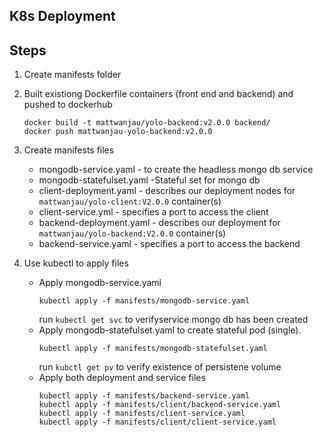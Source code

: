## K8s Deployment
  ## Steps
  1. Create manifests folder
  2. Built existiong Dockerfile containers (front end and backend) and pushed to dockerhub
      
      ```
      docker build -t mattwanjau/yolo-backend:v2.0.0 backend/
      docker push mattwanjau-yolo-backend:v2.0.0
      ```
  2. Create manifests files

      * mongodb-service.yaml - to create the headless mongo db service
      * mongodb-statefulset.yaml -Stateful set for mongo db
      * client-deployment.yaml - describes  our deployment nodes for `mattwanjau/yolo-client:V2.0.0` container(s)
      * client-service.yml - specifies a port to access the client
      * backend-deployment.yaml - describes  our deployment for `mattwanjau/yolo-backend:V2.0.0` container(s)
      * backend-service.yaml - specifies a port to access the backend

  3. Use kubectl to apply files 
     * Apply mongodb-service.yaml
        ```
        kubectl apply -f manifests/mongodb-service.yaml
        ```
        run `kubectl get svc` to verifyservice mongo db has been created
     * Apply mongodb-statefulset.yaml to create stateful pod (single).
        ```
        kubectl apply -f manifests/mongodb-statefulset.yaml
        ```
       run   `kubctl get pv` to verify existence of persistene volume
     *  Apply  both deployment and service files
        ```
        kubectl apply -f manifests/backend-service.yaml 
        kubectl apply -f manifests/client/backend-service.yaml
        kubectl apply -f manifests/client-service.yaml 
        kubectl apply -f manifests/client/client-service.yaml
        ```

       
      